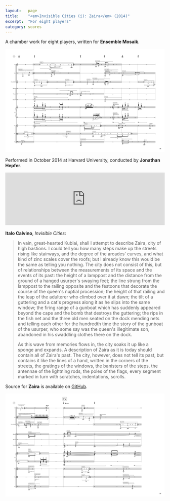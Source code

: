 ```yaml
---
layout:   page
title:    "<em>Invisible Cities (i): Zaira</em> (2014)"
excerpt:  "For eight players"
category: scores
---
```


A chamber work for eight players, written for **Ensemble Mosaik**.

<div class="gallery">
<img src="/assets/images/2014--zaira--pg38.png" width="740" />
</div>

Performed in October 2014 at Harvard University, conducted by **Jonathan
Hepfer**.

<p><iframe width="100%" height="166" scrolling="no" frameborder="no" src="https://w.soundcloud.com/player/?url=https%3A//api.soundcloud.com/tracks/172956857&amp;color=ff5500&amp;auto_play=false&amp;hide_related=false&amp;show_comments=true&amp;show_user=true&amp;show_reposts=false"></iframe></p>

**Italo Calvino**, *Invisible Cities*:

> In vain, great-hearted Kublai, shall I attempt to describe Zaira, city of
> high bastions. I could tell you how many steps make up the streets rising
> like stairways, and the degree of the arcades' curves, and what kind of zinc
> scales cover the roofs; but I already know this would be the same as telling
> you nothing. The city does not consist of this, but of relationships between
> the measurements of its space and the events of its past: the height of a
> lamppost and the distance from the ground of a hanged usurper's swaying feet;
> the line strung from the lamppost to the railing opposite and the festoons
> that decorate the course of the queen's nuptial procession; the height of
> that railing and the leap of the adulterer who climbed over it at dawn; the
> tilt of a guttering and a cat's progress along it as he slips into the same
> window; the firing range of a gunboat which has suddenly appeared beyond the
> cape and the bomb that destroys the guttering; the rips in the fish net and
> the three old men seated on the dock mending nets and telling each other for
> the hundredth time the story of the gunboat of the usurper, who some say was
> the queen's illegitimate son, abandoned in his swaddling clothes there on the
> dock.
>
> As this wave from memories flows in, the city soaks it up like a sponge and
> expands. A description of Zaira as it is today should contain all of Zaira's
> past. The city, however, does not tell its past, but contains it like the
> lines of a hand, written in the corners of the streets, the gratings of the
> windows, the banisters of the steps, the antennae of the lightning rods, the
> poles of the flags, every segment marked in turn with scratches,
> indentations, scrolls.

Source for **Zaira** is available on
[GitHub](https://github.com/josiah-wolf-oberholtzer/zaira).

<div class="gallery">
<img src="/assets/images/2014--zaira--pg22.png" width="740" />
</div>
